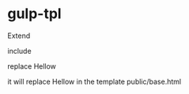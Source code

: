 # gulp-tpl
Extend
<extend name="public/base" />

include

replace
<block name="body">Hellow</block>

it will replace <block name="body">Hellow</block> in the template public/base.html
